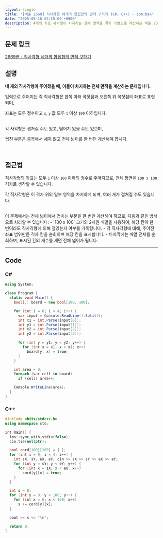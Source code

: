 ```yaml
---
layout: single
title: "[백준 2669] 직사각형 네개의 합집합의 면적 구하기 (C#, C++) - soo:bak"
date: "2025-05-16 02:18:00 +0900"
description: 4개의 좌표 사각형이 차지하는 전체 면적을 격자 기반으로 계산하는 백준 2669번 직사각형 문제의 C# 및 C++ 풀이 및 해설
---
```


## 문제 링크
[2669번 - 직사각형 네개의 합집합의 면적 구하기](https://www.acmicpc.net/problem/2669)

## 설명

**네 개의 직사각형이 주어졌을 때, 이들이 차지하는 전체 면적을 계산하는 문제입니다.**

입력으로 주어지는 각 직사각형은 왼쪽 아래 꼭짓점과 오른쪽 위 꼭짓점의 좌표로 표현되며,

좌표는 모두 정수이고 `x`, `y` 값 모두 `1` 이상 `100` 이하입니다.

<br>
각 사각형은 겹쳐질 수도 있고, 떨어져 있을 수도 있으며,

겹친 부분은 중복해서 세지 않고 전체 넓이를 한 번만 계산해야 합니다.

<br>

## 접근법
직사각형의 좌표는 모두 `1` 이상 `100` 이하의 정수로 주어지므로, 전체 평면을 `100 x 100 `격자로 생각할 수 있습니다.

각 직사각형은 이 격자 위의 일부 영역을 차지하게 되며, 여러 개가 겹쳐질 수도 있습니다.

<br>
이 문제에서는 전체 넓이에서 겹치는 부분을 한 번만 계산해야 하므로, 다음과 같은 방식으로 처리할 수 있습니다:
- `100 x 100` 크기의 2차원 배열을 사용하여, 해당 칸이 한 번이라도 직사각형에 의해 덮였는지 여부를 기록합니다.
- 각 직사각형에 대해, 주어진 좌표 범위만큼 격자 칸을 순회하며 해당 칸을 표시합니다.
- 마지막에는 배열 전체를 순회하며, 표시된 칸의 개수를 세면 전체 넓이가 됩니다.

<br>

---

## Code

### C#

```csharp
using System;

class Program {
  static void Main() {
    bool[,] board = new bool[100, 100];

    for (int i = 0; i < 4; i++) {
      var input = Console.ReadLine().Split();
      int x1 = int.Parse(input[0]);
      int y1 = int.Parse(input[1]);
      int x2 = int.Parse(input[2]);
      int y2 = int.Parse(input[3]);

      for (int y = y1; y < y2; y++) {
        for (int x = x1; x < x2; x++)
          board[y, x] = true;
      }
    }

    int area = 0;
    foreach (var cell in board)
      if (cell) area++;

    Console.WriteLine(area);
  }
}
```

### C++

```cpp
#include <bits/stdc++.h>
using namespace std;

int main() {
  ios::sync_with_stdio(false);
  cin.tie(nullptr);

  bool cord[100][100] = { };
  for (int i = 0; i < 4; i++) {
    int sX, sY, eX, eY; cin >> sX >> sY >> eX >> eY;
    for (int y = sY; y < eY; y++) {
      for (int x = sX; x < eX; x++)
        cord[y][x] = true;
    }
  }

  int s = 0;
  for (int y = 0; y < 100; y++) {
    for (int x = 0; x < 100; x++)
      s += cord[y][x];
  }

  cout << s << "\n";

  return 0;
}
```
